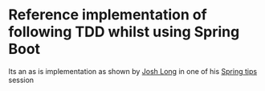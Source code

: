 # Reference implementation of following TDD whilst using Spring Boot

Its an as is implementation as shown by [Josh Long](https://twitter.com/starbuxman) in one of his [Spring tips](https://spring.io/blog/2017/11/22/spring-tips-bootiful-testing) session

